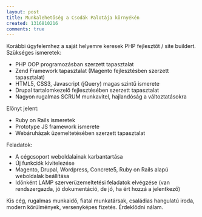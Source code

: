 ```yaml
---
layout: post
title: Munkalehetőség a Csodák Palotája környékén
created: 1316810216
comments: true
---
```

Korábbi ügyfelemhez a saját helyemre keresek PHP fejlesztőt / site buildert. Szükséges ismeretek:
<ul>
<li>PHP OOP programozásban szerzett tapasztalat</li>
<li>Zend Framework tapasztalat (Magento fejlesztésben szerzett tapasztalat)</li>
<li>HTML5, CSS3, Javascript (jQuery) magas szintű ismerete</li>
<li>Drupal tartalomkezelő fejlesztésében szerzett tapasztalat</li>
<li>Nagyon rugalmas SCRUM munkavitel, hajlandóság a változtatásokra</li>
</ul>

Előnyt jelent:
<ul>
<li>Ruby on Rails ismeretek</li>
<li>Prototype JS framework ismerete</li>
<li>Webáruházak üzemeltetésében szerzett tapasztalat</li>
</ul>

Feladatok:
<ul>
<li>A cégcsoport weboldalainak karbantartása</li>
<li>Új funkciók kivitelezése</li>
<li>Magento, Drupal, Wordpress, Concrete5, Ruby on Rails alapú weboldalak beállítása</li>
<li>Időnként LAMP szerverüzemeltetési feladatok elvégzése (van rendszergazda, jó dokumentáció, de jó, ha ért hozzá a jelentkező)</li>
</ul>

Kis cég, rugalmas munkaidő, fiatal munkatársak, családias hangulatú iroda, modern körülmények, versenyképes fizetés. Érdeklődni nálam.
